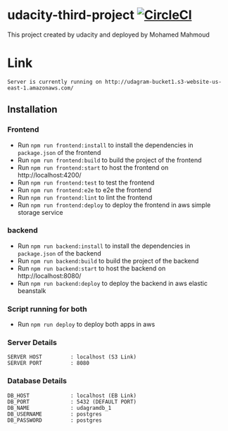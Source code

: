 # udacity-third-project [![CircleCI](https://dl.circleci.com/status-badge/img/gh/2ntonio/udacity-third-project/tree/main.svg?style=svg)](https://dl.circleci.com/status-badge/redirect/gh/2ntonio/udacity-third-project/tree/main)

This project created by udacity and deployed by Mohamed Mahmoud

# Link
    Server is currently running on http://udagram-bucket1.s3-website-us-east-1.amazonaws.com/

## Installation

### Frontend

- Run `npm run frontend:install`        to install the dependencies in `package.json` of the frontend
- Run `npm run frontend:build`          to build the project of the frontend
- Run `npm run frontend:start`          to host the frontend on http://localhost:4200/
- Run `npm run frontend:test`           to test the frontend
- Run `npm run frontend:e2e`            to e2e the frontend
- Run `npm run frontend:lint`           to lint the frontend
- Run `npm run frontend:deploy`         to deploy the frontend in aws simple storage service

### backend

- Run `npm run backend:install`        to install the dependencies in `package.json` of the backend
- Run `npm run backend:build`          to build the project of the backend
- Run `npm run backend:start`          to host the backend on http://localhost:8080/
- Run `npm run backend:deploy`         to deploy the backend in aws elastic beanstalk

### Script running for both

- Run `npm run deploy`                 to deploy both apps in aws

### Server Details
    SERVER HOST         : localhost (S3 Link)
    SERVER PORT         : 8080

### Database Details
    DB_HOST             : localhost (EB Link)
    DB_PORT             : 5432 (DEFAULT PORT)
    DB_NAME             : udagramdb_1
    DB_USERNAME         : postgres
    DB_PASSWORD         : postgres

